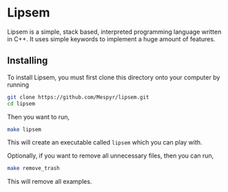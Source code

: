 # Lipsem

Lipsem is a simple, stack based, interpreted programming language written in C++.
It uses simple keywords to implement a huge amount of features.

## Installing 

To install Lipsem, you must first clone this directory onto your computer by running 
```bash
git clone https://github.com/Mespyr/lipsem.git
cd lipsem
```
Then you want to run,
```bash
make lipsem
```
This will create an executable called `lipsem` which you can play with.

Optionally, if you want to remove all unnecessary files, then you can run,
```bash
make remove_trash
```
This will remove all examples.